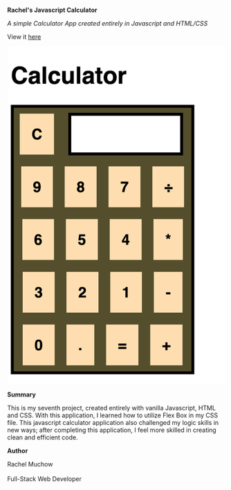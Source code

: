 **Rachel's Javascript Calculator**

_A simple Calculator App created entirely in Javascript and HTML/CSS_

View it [here](https://rmuchow95.github.io/JavaScriptCalculator/)

![Screenshot Rachels Javascript Calculator App](Images/Calculator.png)

**Summary**

This is my seventh project, created entirely with vanilla Javascript, HTML and CSS. With this application, I learned how to utilize Flex Box in my CSS file. This javascript calculator application also challenged my logic skills in new ways; after completing this application, I feel more skilled in creating clean and efficient code.

**Author**

Rachel Muchow
<br><br>
Full-Stack Web Developer
